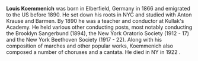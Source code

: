 
**Louis Koemmenich** was born in Elberfield, Germany in 1866 and emigrated to the US before 1890. He set down his roots in NYC and studied with Anton Krause and Barmen. By 1890 he was a teacher and conductor at Kullak's Academy. He held various other conducting posts, most notably conducting the Brooklyn Sangerbund (1894), the New York Oratorio Society (1912 - 17) and the New York Beethoven Society (1917 - 22). Along with his composition of marches and other popular works, Koemmenich also composed a number of choruses and a cantata. He died in NY in 1922 .